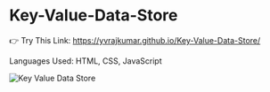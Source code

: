 # Key-Value-Data-Store
:point_right: Try This Link: https://yvrajkumar.github.io/Key-Value-Data-Store/

Languages Used: HTML, CSS, JavaScript

![Key Value Data Store](https://user-images.githubusercontent.com/51850229/103436669-60c5e080-4c44-11eb-9757-5edc5c59531e.PNG)

